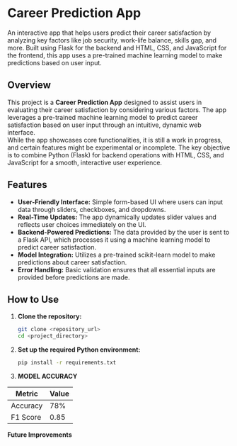 
# Career Prediction App
An interactive app that helps users predict their career satisfaction by analyzing key factors like job security, work-life balance, skills gap, and more. Built using Flask for the backend and HTML, CSS, and JavaScript for the frontend, this app uses a pre-trained machine learning model to make predictions based on user input.

## Overview
This project is a **Career Prediction App** designed to assist users in evaluating their career satisfaction by considering various factors. The app leverages a pre-trained machine learning model to predict career satisfaction based on user input through an intuitive, dynamic web interface.  
While the app showcases core functionalities, it is still a work in progress, and certain features might be experimental or incomplete. The key objective is to combine Python (Flask) for backend operations with HTML, CSS, and JavaScript for a smooth, interactive user experience.

## Features
- **User-Friendly Interface:** Simple form-based UI where users can input data through sliders, checkboxes, and dropdowns.
- **Real-Time Updates:** The app dynamically updates slider values and reflects user choices immediately on the UI.
- **Backend-Powered Predictions:** The data provided by the user is sent to a Flask API, which processes it using a machine learning model to predict career satisfaction.
- **Model Integration:** Utilizes a pre-trained scikit-learn model to make predictions about career satisfaction.
- **Error Handling:** Basic validation ensures that all essential inputs are provided before predictions are made.

## How to Use

1. **Clone the repository:**
   ```bash
   git clone <repository_url>
   cd <project_directory>


2. **Set up the required Python environment:**
   ```bash
   pip install -r requirements.txt

3. **MODEL ACCURACY**

| Metric        | Value  |
|---------------|--------|
| Accuracy      | 78%    |
| F1 Score      | 0.85   |


**Future Improvements**
<!-- Customizable Inputs: Allow all inputs to be fully customizable by the user.
Model Enhancement: Refine the machine learning model by training it on more extensive and diverse datasets.
Better Error Reporting: Add more detailed error handling and debugging messages for smoother development and troubleshooting.
UI/UX Improvements: Enhance the user interface to make it visually appealing and more intuitive.
Public Deployment: Deploy the app on a public server for wider accessibility. -->